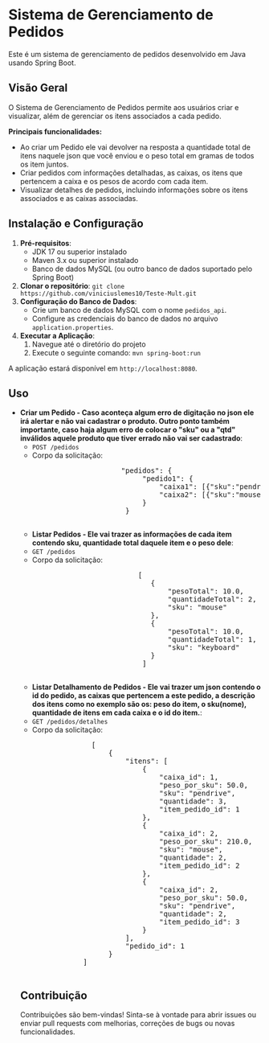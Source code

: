 <html lang="pt-br">
<body>
  <h1>Sistema de Gerenciamento de Pedidos</h1>

  <p>Este é um sistema de gerenciamento de pedidos desenvolvido em Java usando Spring Boot.</p>

  <h2>Visão Geral</h2>

  <p>O Sistema de Gerenciamento de Pedidos permite aos usuários criar e visualizar, além de gerenciar os itens associados a cada pedido.</p>

  <p><strong>Principais funcionalidades:</strong></p>
  <ul>
      <li>Ao criar um Pedido ele vai devolver na resposta a quantidade total de itens naquele json que você enviou e o peso total em gramas de todos os item juntos.</li>
      <li>Criar pedidos com informações detalhadas, as caixas, os itens que pertencem a caixa e os pesos de acordo com cada item.</li>
      <li>Visualizar detalhes de pedidos, incluindo informações sobre os itens associados e as caixas associadas.</li>
  </ul>

  <h2>Instalação e Configuração</h2>

  <ol>
      <li><strong>Pré-requisitos</strong>:
          <ul>
              <li>JDK 17 ou superior instalado</li>
              <li>Maven 3.x ou superior instalado</li>
              <li>Banco de dados MySQL (ou outro banco de dados suportado pelo Spring Boot)</li>
          </ul>
      </li>
        <li><strong>Clonar o repositório</strong>:
            <code>git clone https://github.com/viniciuslemes10/Teste-Mult.git</code>
        </li>
      <li><strong>Configuração do Banco de Dados</strong>:
          <ul>
              <li>Crie um banco de dados MySQL com o nome <code>pedidos_api</code>.</li>
              <li>Configure as credenciais do banco de dados no arquivo <code>application.properties</code>.</li>
          </ul>
      </li>
      <li><strong>Executar a Aplicação</strong>:
          <ol>
              <li>Navegue até o diretório do projeto</li>
              <li>Execute o seguinte comando:
                  <code>mvn spring-boot:run</code>
              </li>
          </ol>
      </li>
  </ol>

  <p>A aplicação estará disponível em <code>http://localhost:8080</code>.</p>

  <h2>Uso</h2>

  <ul>
      <li><strong>Criar um Pedido - Caso aconteça algum erro de digitação no json ele irá alertar e não vai cadastrar o produto. Outro ponto também importante, caso haja 
      algum erro de colocar o "sku" ou a "qtd" inválidos aquele produto que tiver errado não vai ser cadastrado</strong>:
        <ul>
            <li><code>POST /pedidos</code></li>
            <li>Corpo da solicitação:
                <pre>
                     "pedidos": {
                          "pedido1": {
                              "caixa1": [{"sku":"pendrive","qtd":3}],
                              "caixa2": [{"sku":"mouse","qtd":2},{"sku":"pendrive","qtd":2}]
                          }
                      }
                  </pre>
            </li>
        </ul>
        <ul>
            </li>
            <li><strong>Listar Pedidos - Ele vai trazer as informações de cada item contendo sku, quantidade total daquele item e o peso dele</strong>:</li> 
              <li><code>GET /pedidos</code></li>
              <li>Corpo da solicitação:
                    <pre>
                         [
                            {
                                "pesoTotal": 10.0,
                                "quantidadeTotal": 2,
                                "sku": "mouse"
                            },
                            {
                                "pesoTotal": 10.0,
                                "quantidadeTotal": 1,
                                "sku": "keyboard"
                            }
                          ]
                      </pre>
              </li>
          </ul>

  <ul>
           
  <li><strong>Listar Detalhamento de Pedidos - Ele vai trazer um json contendo o id do pedido, as caixas que pertencem a este pedido, a descrição dos itens como no exemplo são os: peso do item, o sku(nome), quantidade de itens
  em cada caixa e o id do item.</strong>:</li> 
  <li><code>GET /pedidos/detalhes</code>
      <li>Corpo da solicitação:
         <pre>
              [
                  {
                      "itens": [
                          {
                              "caixa_id": 1,
                              "peso_por_sku": 50.0,
                              "sku": "pendrive",
                              "quantidade": 3,
                              "item_pedido_id": 1
                          },
                          {
                              "caixa_id": 2,
                              "peso_por_sku": 210.0,
                              "sku": "mouse",
                              "quantidade": 2,
                              "item_pedido_id": 2
                          },
                          {
                              "caixa_id": 2,
                              "peso_por_sku": 50.0,
                              "sku": "pendrive",
                              "quantidade": 2,
                              "item_pedido_id": 3
                          }
                      ],
                      "pedido_id": 1
                  }
            ]
        </pre>
     </li>
  </ul>
  
  

  <h2>Contribuição</h2>

  <p>Contribuições são bem-vindas! Sinta-se à vontade para abrir issues ou enviar pull requests com melhorias, correções de bugs ou novas funcionalidades.</p>
</body>
</html>
